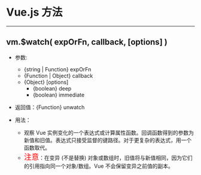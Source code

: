 # Vue.js 方法
---
vm.$watch( expOrFn, callback, [options] )   
- 
- 参数:
	- {string | Function} expOrFn
	- {Function | Object} callback
	- {Object} [options]
		- {boolean} deep
		- {boolean} immediate
- 返回值：{Function} unwatch

- 用法：
	- 观察 Vue 实例变化的一个表达式或计算属性函数。回调函数得到的参数为新值和旧值。表达式只接受监督的键路径。对于更复杂的表达式，用一个函数取代。
	- <span style="color:red;font-size:20px">注意</span>：在变异 (不是替换) 对象或数组时，旧值将与新值相同，因为它们的引用指向同一个对象/数组。Vue 不会保留变异之前值的副本。
